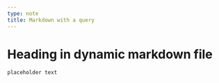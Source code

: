 ```yaml
---
type: note
title: Markdown with a query
---
```


# Heading in dynamic markdown file

```foamquery
placeholder text
```